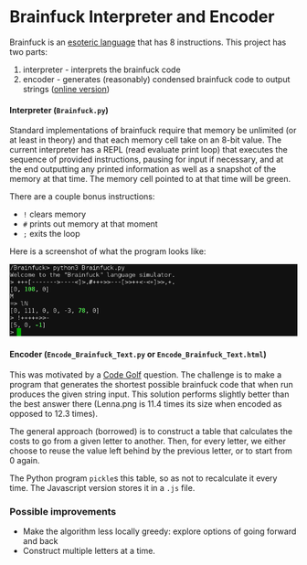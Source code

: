 # Brainfuck Interpreter and Encoder

Brainfuck is an [esoteric language](http://en.wikipedia.org/wiki/Brainfuck) that has 8 instructions. 
This project has two parts:
  1. interpreter - interprets the brainfuck code
  2. encoder - generates (reasonably) condensed brainfuck code to output strings ([online version][1])

#### Interpreter (`Brainfuck.py`)

Standard implementations of brainfuck require that memory be unlimited (or at least in theory) and
that each memory cell take on an 8-bit value. The current interpreter has a REPL (read evaluate
print loop) that executes the sequence of provided instructions, pausing for input if necessary,
and at the end outputting any printed information as well as a snapshot of the memory at that time.
The memory cell pointed to at that time will be green.

There are a couple bonus instructions:

  * `!` clears memory
  * `#` prints out memory at that moment
  * `;` exits the loop
  
Here is a screenshot of what the program looks like:

![screen-capture-1][2]

#### Encoder (`Encode_Brainfuck_Text.py` or `Encode_Brainfuck_Text.html`)

This was motivated by a [Code Golf][3] question. The challenge is to make a program that generates
the shortest possible brainfuck code that when run produces the given string input. This solution
performs slightly better than the best answer there (Lenna.png is 11.4 times its size when encoded
as opposed to 12.3 times).

The general approach (borrowed) is to construct a table that calculates the costs to go from a
given letter to another. Then, for every letter, we either choose to reuse the value left behind by
the previous letter, or to start from 0 again.

The Python program `pickle`s this table, so as not to recalculate it every time. The Javascript version
stores it in a `.js` file.

[1]: http://rawgit.com/harpocrates/Brainfuck/master/JavaScript/Encode_Brainfuck_Text.html
[2]: https://raw.githubusercontent.com/harpocrates/Brainfuck/master/Images/screencapture-1.png
[3]: http://codegolf.stackexchange.com/questions/3450/how-to-encode-shortest-brainf-ck-strings

### Possible improvements

  * Make the algorithm less locally greedy: explore options of going forward and back
  * Construct multiple letters at a time.

